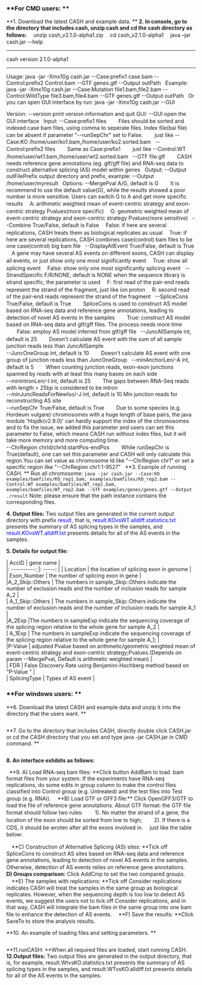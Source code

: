###  **For CMD users: **
**1.	Download the latest CASH and example data. **
**2.	In console, go to the directory that includes cash, unzip cash and cd the cash directory as follows:**
　unzip cash_v2.1.0-alpha1.zip
　cd cash_v2.1.0-alpha1
　java –jar cash.jar --help 
***
cash version 2.1.0-alpha1
***
Usage: java -jar -Xmx10g cash.jar <options> --Case:prefix1 case.bam --Control:prefix2 Control.bam --GTF genes.gtf --Output outPath
&nbsp;
Example: java -jar -Xmx10g cash.jar --Case:Mutation file1.bam,file2.bam --Control:WildType file3.bam,file4.bam --GTF genes.gtf --Output outPath
&nbsp;
Or you can open GUI interface by run: java -jar -Xmx10g cash.jar --GUI
&nbsp;

Version:
--version print version information and quit
GUI:
--GUI open the GUI interface
&nbsp;
Input:
--Case:prefix1 files
　　Files should be sorted and indexed case bam files, using comma to seperate files. Index file(bai file) can be absent if parameter "--runSepChr" set to False.
　　just like --Case:KO /home/user/ko1.bam,/home/user/ko2.sorted.bam
&nbsp;
--Control:prefix2 files
　　Same as Case:prefix1
　　just like --Control:WT /home/user/wt1.bam,/home/user/wt2.sorted.bam
&nbsp;
--GTF file.gtf
　　CASH needs reference gene annotations (eg. gtf/gff file) and RNA-seq data to construct alternative splicing (AS) model within genes
&nbsp;
Output:
--Output outFilePrefix
	output directory and prefix, example: --Output /home/user/myresult
&nbsp;
Options:
--MergePval A/G, default is G
　　It is recommend to use the default value(G), while the results showed a poor number is more sensitive. Users can switch G to A and get more specific results
　A: arithmetic weighted mean of event-centric strategy and exon-centric strategy Pvalues(more specific)
　G: geometric weighted mean of event-centric strategy and exon-centric strategy Pvalues(more sensitive)
&nbsp;
--Combine True/False, default is False
　False: if here are several replications, CASH treats them as biological replicates as usual
　True: if here are several replications, CASH combines case(control) bam files to be one case(control) big bam file
&nbsp;
--DisplayAllEvent True/False, default is True
　A gene may have several AS events on different exons, CASH can display all events, or just show only one most significantly event
　True: show all splicing event
　False: show only one most significantly splicing event
&nbsp;
--StrandSpecific F/R/NONE, default is NONE
	when the sequence library is strand specific, the parameter is used
　F: first read of the pair-end reads represent the strand of the fragment, just like ion proton
　R: second read of the pair-end reads represent the strand of the fragment
&nbsp;
--SpliceCons True/False, default is True
　　SpliceCons is used to construct AS model based on RNA-seq data and reference gene annotations, leading to detection of novel AS events in the samples
　　True: construct AS model based on RNA-seq data and gtf/gff files. The process needs more time
　　False: employ AS model inferred from gtf/gff file
&nbsp;
--JuncAllSample int, default is 25
　　Doesn't calculate AS event with the sum of all sample junction reads less than JuncAllSample
&nbsp;	
--JuncOneGroup int, default is 10
　　Doesn't calculate AS event with one group of junction reads less than JuncOneGroup
&nbsp;
--minAnchorLen/-A int, default is 5
　　When counting junction reads, exon-exon junctions spanned by reads with at least this many bases on each side
&nbsp;	
--minIntronLen/-I int, default is 25
　　The gaps between RNA-Seq reads with length > 25bp is considered to be intron
&nbsp;	
--minJuncReadsForNewIso/-J int, default is 10
	Min junction reads for reconstructing AS site
&nbsp;	
--runSepChr True/False, default is True
　　Due to some species (e.g. Hordeum vulgare) chromosomes with a huge length of base pairs, the java module 'htsjdk(v2.9.0)' can hardly support the index of the chromosomes and to fix the issue, we added this parameter and users can set this parameter to False, which means CASH run without index files, but it will take more memory and more computing time.
&nbsp;	 
--ChrRegion chrId/chrId:startPos-endPos
　　While runSepChr is True(default), one can set this parameter and CASH will only calculate this region.You can set value as chromosome Id like "--ChrRegion chr1" or set a specific region like "--ChrRegion chr1:1-9527"
&nbsp;
**3.	Example of running CASH. **
Run all chromosome: 
`java -jar cash.jar --Case:KO examples/bamfiles/KO_rep1.bam, examples/bamfiles/KO_rep2.bam --Control:WT examples/bamfiles/WT_rep1.bam, examples/bamfiles/WT_rep2.bam --GTF examples/genes/genes.gtf --Output ./result`
Note: please ensure that the path instance contains the corresponding files. 

**4.	Output files:** Two output files are generated in the current output directory with prefix <span style="color:blue">result</span>, that is, <span style="color:blue">result.KOvsWT.alldiff.statistics.txt </span>presents the summary of AS splicing types in the samples, and <span style="color:blue">result.KOvsWT.alldiff.txt </span> presents details for all of the AS events in the samples.

**5.	Details for output file:**

| AccID       | gene name   |  
|:  ----------:  |: -----: | 
| Location     | the location of splicing exon in genome  |  
| Exon_Number    | the number of splicing exon in gene  |  
|A_2_Skip::Others     | The numbers in sample_Skip::Others indicate the number of exclusion reads and the number of inclusion reads for sample A_2  |  
| A_1_Skip::Others   | The numbers in sample_Skip::Others indicate the number of exclusion reads and the number of inclusion reads for sample A_1  |  
|A_2Exp   |The numbers in sampleExp indicate the sequencing coverage of the splicing region relative to the whole gene for sample A_2  |  
| A_1Exp     | The numbers in sampleExp indicate the sequencing coverage of the splicing region relative to the whole gene for sample A_1; |  
|P-Value     | adjusted Pvalue based on arithmetic/geometric weighted mean of event-centric strategy and exon-centric strategy;Pvalues.(Depends on param --MergePval, Default is arithmetic weighted mean) |  
| FDR     | False Discovery Rate using Benjamini-Hochberg method based on "P-Value "  |  
| SplicingType     | Types of AS event  |  

###  **For windows users: **
**6.	Download the latest CASH and example data and unzip it into the directory that the users want. **
<div style="text-align:center"><img data-src="image1.png" width="550px" ></img>
</div>

**7.	Go to the directory that includes CASH, directly double click CASH.jar or cd the CASH directory that you set and type java -jar CASH.jar in CMD command. **
<div style="text-align:center"><img data-src="image2.png" width="550px" ></img>
</div>


**8.	An interface exhibits as follows:**
<div style="text-align:center"><img data-src="image3.png" width="550px" ></img>
</div>
&nbsp;
**9.	A) Load RNA-seq bam files: **Click button AddBam to load .bam format files from your system. If the experiments have RNA-seq replications, do some edits in group column to make the control files classified into Control group (e.g. Untreated) and the test files into Test group (e.g. RNAi). 
　**B) Load GTF or GFF3 file:** Click OpenGFF3/GTF to load the file of reference gene annotations.
About GTF format: the GTF file format should follow two rules:
　　1). No matter the strand of a gene, the location of the exon should be sorted from low to high;
　　2). If there is a CDS, it should be wroten after all the exons involved in.
　just like the table below:
<div style="text-align:center"><img data-src="image4.png" width="550px" ></img>
</div>

　**C) Construction of Alternative Splicing (AS) sites: **Tick off SpliceCons to construct AS sites based on RNA-seq data and reference gene annotations, leading to detection of novel AS events in the samples. Otherwise, detection of AS events relies on reference gene annotations. 
　**D) Groups comparison:** Click AddCmp to set the two compared groups. 
　**E) The samples with replications: **Tick off Consider replications indicates CASH will treat the samples in the same group as biological replicates. However, when the sequencing depth is too low to detect AS events, we suggest the users not to tick off Consider replications, and in that way, CASH will integrate the bam files in the same group into one bam file to enhance the detection of AS events. 
　**F) Save the results: **Click SaveTo to store the analysis results. 

**10.	An example of loading files and setting parameters. **
<div style="text-align:center"><img data-src="image5.png" width="550px" ></img>
</div>

**11.runCASH: **When all required files are loaded, start running CASH. 
**12.Output files:** Two output files are generated in the output directory, that is, for example, result.WtvsKO.statistics.txt presents the summary of AS splicing types in the samples, and result.WTvsKO.alldiff.txt presents details for all of the AS events in the samples.


